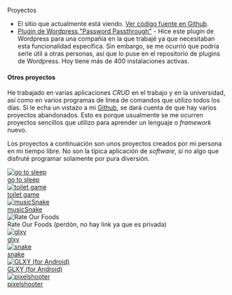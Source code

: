 Proyectos

*   El sitio que actualmente está viendo. [Ver código fuente en Github](https://github.com/kaeruct/andres.villarreal.co.cr).
*   [Plugin de Wordpress "Password Passthrough"](https://wordpress.org/plugins/password-passthrough) - Hice este plugin de Wordpress para una compañía en la que trabajé ya que necesitaban esta funcionalidad específica. Sin embargo, se me ocurrió que podría serle útil a otras personas, así que lo puse en el repositorio de plugins de Wordpress. Hoy tiene más de 400 instalaciones activas.

#### Otros proyectos

He trabajado en varias aplicaciones _CRUD_ en el trabajo y en la universidad, así como en varios programas de línea de comandos que utilizo todos los días. Si le echa un vistazo a mi [Github](https://github.com/KaeruCT), se dará cuenta de que hay varios proyectos abandonados. Esto es porque usualmente se me ocurren proyectos sencillos que utilizo para aprender un lenguaje o _framework_ nuevo.

Los proyectos a continuación son unos proyectos creados por mi persona en mi tiempo libre. No son la típica aplicación de _software_, si no algo que disfruté programar solamente por pura diversión.

<a class="thumbnail" href="https://kaeruct.github.io/go-to-sleep/">
    <img src="img/gotosleep.png" alt="go to sleep">
    <div>go to sleep</div>
</a>
<a class="thumbnail" href="https://kaeruct.github.io/tt/">
    <img src="img/toiletgame.png" alt="toilet game">
    <div>toilet game</div>
</a>
<a class="thumbnail" href="https://kaeruct.github.io/musicSnake/">
    <img src="img/musicSnake.png" alt="musicSnake">
    <div>musicSnake</div>
</a>
<div class="thumbnail">
    <img src="img/rate-our-foods.png" alt="Rate Our Foods">
    <div>Rate Our Foods (perd&oacute;n, no hay link ya que es privada)</div>
</div>
<a class="thumbnail" href="/showcase/glxy">
    <img src="img/glxy.png" alt="glxy">
    <div>glxy</div>
</a>
<a class="thumbnail" href="/showcase/snake">
    <img src="img/snake.png" alt="snake">
    <div>snake</div>
</a>
<a class="thumbnail" href="https://github.com/KaeruCT/GLXY#glxy">
    <img src="img/glxy-android.png" alt="GLXY (for Android)">
    <div>GLXY (for Android)</div>
</a>
<a class="thumbnail" href="/showcase/pixelshooter">
    <img src="img/pixelshooter.png" alt="pixelshooter">
    <div>pixelshooter</div>
</a>
